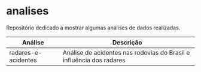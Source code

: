 # analises
Repositório dedicado a mostrar algumas análises de dados realizadas.

| Análise | Descrição |
| -------- | -------- |
| radares-e-acidentes | Análise de acidentes nas rodovias do Brasil e influência dos radares |

